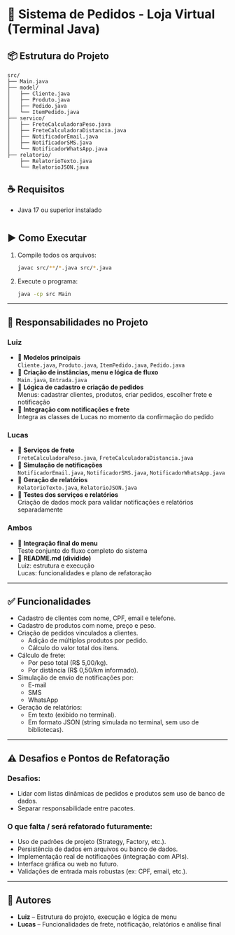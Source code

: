 # 🛒 Sistema de Pedidos - Loja Virtual (Terminal Java)

## 📦 Estrutura do Projeto

```
src/
├── Main.java
├── model/
│   ├── Cliente.java
│   ├── Produto.java
│   ├── Pedido.java
│   └── ItemPedido.java
├── servico/
│   ├── FreteCalculadoraPeso.java
│   ├── FreteCalculadoraDistancia.java
│   ├── NotificadorEmail.java
│   ├── NotificadorSMS.java
│   └── NotificadorWhatsApp.java
├── relatorio/
    ├── RelatorioTexto.java
    └── RelatorioJSON.java

````

## ☕ Requisitos
- Java 17 ou superior instalado
```
```

## ▶️ Como Executar
1. Compile todos os arquivos:
   ```bash
   javac src/**/*.java src/*.java
   ```

2. Execute o programa:
   ```bash
   java -cp src Main
   ```

---

## 👤 Responsabilidades no Projeto

### Luiz
- 🧱 **Modelos principais**  
  `Cliente.java`, `Produto.java`, `ItemPedido.java`, `Pedido.java`
- 🧪 **Criação de instâncias, menu e lógica de fluxo**  
  `Main.java`, `Entrada.java`
- 🔁 **Lógica de cadastro e criação de pedidos**  
  Menus: cadastrar clientes, produtos, criar pedidos, escolher frete e notificação
- 🧾 **Integração com notificações e frete**  
  Integra as classes de Lucas no momento da confirmação do pedido

### Lucas
- 🚚 **Serviços de frete**  
  `FreteCalculadoraPeso.java`, `FreteCalculadoraDistancia.java`
- 🔔 **Simulação de notificações**  
  `NotificadorEmail.java`, `NotificadorSMS.java`, `NotificadorWhatsApp.java`
- 📄 **Geração de relatórios**  
  `RelatorioTexto.java`, `RelatorioJSON.java`
- 🧪 **Testes dos serviços e relatórios**  
  Criação de dados mock para validar notificações e relatórios separadamente

### Ambos
- 💬 **Integração final do menu**  
  Teste conjunto do fluxo completo do sistema
- 📝 **README.md (dividido)**  
  Luiz: estrutura e execução  
  Lucas: funcionalidades e plano de refatoração

---

## ✅ Funcionalidades

- Cadastro de clientes com nome, CPF, email e telefone.
- Cadastro de produtos com nome, preço e peso.
- Criação de pedidos vinculados a clientes.
  - Adição de múltiplos produtos por pedido.
  - Cálculo do valor total dos itens.
- Cálculo de frete:
  - Por peso total (R$ 5,00/kg).
  - Por distância (R$ 0,50/km informado).
- Simulação de envio de notificações por:
  - E-mail
  - SMS
  - WhatsApp
- Geração de relatórios:
  - Em texto (exibido no terminal).
  - Em formato JSON (string simulada no terminal, sem uso de bibliotecas).

---

## ⚠️ Desafios e Pontos de Refatoração

### Desafios:
- Lidar com listas dinâmicas de pedidos e produtos sem uso de banco de dados.
- Separar responsabilidade entre pacotes.

### O que falta / será refatorado futuramente:
- Uso de padrões de projeto (Strategy, Factory, etc.).
- Persistência de dados em arquivos ou banco de dados.
- Implementação real de notificações (integração com APIs).
- Interface gráfica ou web no futuro.
- Validações de entrada mais robustas (ex: CPF, email, etc.).

---

## 👥 Autores
- **Luiz** – Estrutura do projeto, execução e lógica de menu
- **Lucas** – Funcionalidades de frete, notificação, relatórios e análise final
